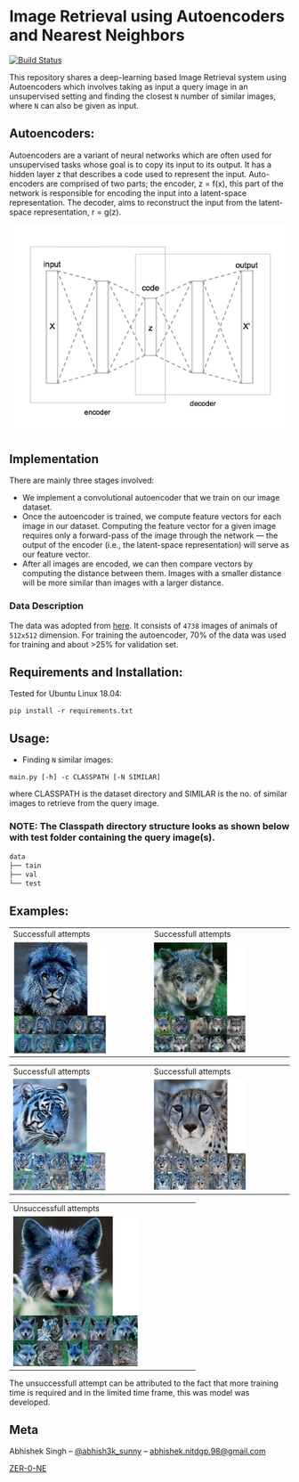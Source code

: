# Image Retrieval using Autoencoders and Nearest Neighbors

[![Build Status][travis-image]][travis-url]

This repository shares a deep-learning based Image Retrieval system using Autoencoders which involves taking as input a query image in an unsupervised setting and finding the closest `N` number of similar images, where `N` can also be given as input.

## Autoencoders:

Autoencoders are a variant of neural networks which are often used for unsupervised tasks whose goal is to copy its input to its output. It has a hidden layer z that describes a code used to represent the input. Auto-encoders are comprised of two parts; the encoder, z = f(x), this part of the network is responsible for encoding the input into a latent-space representation. The decoder, aims to reconstruct the input from the latent-space representation, r = g(z).

<p align = "center">
<img src = assets/1.png>
</p>

## Implementation

There are mainly three stages involved:

- We implement a convolutional autoencoder that we train on our image dataset.
- Once the autoencoder is trained, we compute feature vectors for each image in our dataset. Computing the feature vector for a given image requires only a forward-pass of the image through the network — the output of the encoder (i.e., the latent-space representation) will serve as our feature vector.
- After all images are encoded, we can then compare vectors by computing the distance between them. Images with a smaller distance will be more similar than images with a larger distance.

### Data Description

The data was adopted from [here](https://drive.google.com/file/d/1VT-8w1rTT2GCE5IE5zFJPMzv7bqca-Ri/view). It consists of `4738` images of animals of `512x512` dimension.
For training the autoencoder, 70% of the data was used for training and about >25% for validation set.

## Requirements and Installation:

Tested for Ubuntu Linux 18.04:

```
pip install -r requirements.txt
```

## Usage:

- Finding `N` similar images:

```
main.py [-h] -c CLASSPATH [-N SIMILAR]

```
where CLASSPATH is the dataset directory and SIMILAR is the no. of similar images to retrieve from the query image.
### NOTE: The Classpath directory structure looks as shown below with test folder containing the query image(s).

```
data
├── tain
├── val
└── test
```
## Examples:

<table>
  <tr>
    <td>Successfull attempts</td>
    <td>Successfull attempts</td>
  </tr>
  <tr>
    <td><img src="assets/3.png" width="70%"></td>
    <td><img src="assets/4.png" width="70%"></td>
  </tr>
 </table>

<table>
  <tr>
    <td>Successfull attempts</td>
    <td>Successfull attempts</td>
  </tr>
  <tr>
    <td><img src="assets/5.png" width="70%"></td>
    <td><img src="assets/6.png" width="70%"></td>
  </tr>
 </table>
 
 <table>
  <tr>
    <td>Unsuccessfull attempts</td>
  </tr>
  <tr>
    <td><img src="assets/7.png" width="70%"></td>
  </tr>
 </table>

The unsuccessfull attempt can be attributed to the fact that more training time is required and in the limited time frame, this was model was developed.

## Meta

Abhishek Singh – [@abhish3k_sunny](https://twitter.com/abhish3k_sunny) – abhishek.nitdgp.98@gmail.com


[ZER-0-NE](https://github.com/ZER-0-NE)


<!-- Markdown link & img dfn's -->

[travis-image]: https://img.shields.io/travis/dbader/node-datadog-metrics/master.svg?style=flat-square
[travis-url]: https://travis-ci.org/dbader/node-datadog-metrics